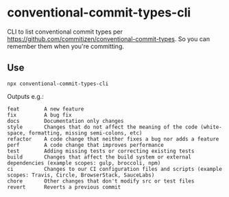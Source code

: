 # conventional-commit-types-cli

CLI to list conventional commit types per https://github.com/commitizen/conventional-commit-types.
So you can remember them when you're committing.

## Use

```
npx conventional-commit-types-cli
```

Outputs e.g.:
```
feat    	A new feature
fix     	A bug fix
docs    	Documentation only changes
style   	Changes that do not affect the meaning of the code (white-space, formatting, missing semi-colons, etc)
refactor	A code change that neither fixes a bug nor adds a feature
perf    	A code change that improves performance
test    	Adding missing tests or correcting existing tests
build   	Changes that affect the build system or external dependencies (example scopes: gulp, broccoli, npm)
ci      	Changes to our CI configuration files and scripts (example scopes: Travis, Circle, BrowserStack, SauceLabs)
chore   	Other changes that don't modify src or test files
revert  	Reverts a previous commit
```
